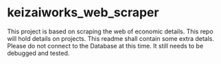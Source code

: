 keizaiworks_web_scraper
=======================

This project is based on scraping the web of economic details. This repo will hold details on projects. This readme shall contain some extra detals. Please do not connect to the Database at this time. It still needs to be debugged and tested.
